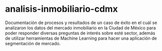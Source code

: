 # analisis-inmobiliario-cdmx
Documentación de procesos y resultados de un caso de éxito en el cuál se analizaron los datos del mercado inmobiliario en la Ciudad de México para poder responder diversas preguntas de interés sobre esté sector, además de utilizar herramientas de Machine Learning para hacer una aplicación de segmentación de mercado. 
